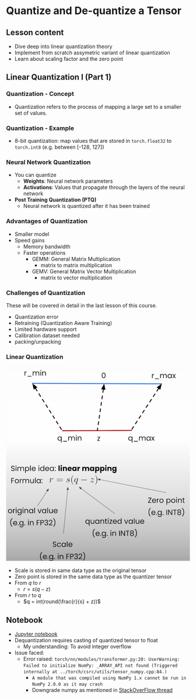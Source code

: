 # Quantize and De-quantize a Tensor

## Lesson content

- Dive deep into linear quantization theory
- Implement from scratch assymetric variant of linear quantization
- Learn about scaling factor and the zero point

## Linear Quantization I (Part 1)

### Quantization - Concept
  
- Quantization refers to the process of mapping a large set to a smaller set of values.

### Quantization - Example
  
- 8-bit quantization: map values that are stored in `torch.float32` to `torch.int8` (e.g. between [-128, 127])

### Neural Network Quantization

- You can quantize
  - **Weights**: Neural network parameters
  - **Activations**: Values that propagate through the layers of the neural network
- **Post Training Quantization (PTQ)**
  - Neural network is quantized after it has been trained

### Advantages of Quantization

- Smaller model
- Speed gains
  - Memory bandwidth
  - Faster operations
    - GEMM: General Matrix Multiplication
      - matrix to matrix multiplication
    - GEMV: General Matrix Vector Multiplication
      - matrix to vector multiplication

### Challenges of Quantization

These will be covered in detail in the last lesson of this course.

- Quantization error
- Retraining (Quantization Aware Training)
- Limited hardware support
- Calibration dataset needed
- packing/unpacking

### Linear Quantization

![Linear Quantization](../images/2_0.png)

- Scale is stored in same data type as the original tensor
- Zero point is stored in the same data type as the quantizer tensor
- From $q$ to $r$
  - $r = s(q - z)$
- From $r$ to $q$
  - $q = int(round(\frac{r}{s} + z))$

## Notebook

- [Jupyter notebook](../code/L2_linear_I_quantize_dequantize_tensor.ipynb)
- Dequantization requires casting of quantized tensor to float
  - My understanding: To avoid integer overflow
- Issue faced:
  - Error raised: `torch/nn/modules/transformer.py:20: UserWarning: Failed to initialize NumPy: _ARRAY_API not found (Triggered internally at ../torch/csrc/utils/tensor_numpy.cpp:84.)`
    - `A module that was compiled using NumPy 1.x cannot be run in
NumPy 2.0.0 as it may crash`
    - Downgrade numpy as mentioned in [StackOverFlow thread](https://stackoverflow.com/questions/78641150/a-module-that-was-compiled-using-numpy-1-x-cannot-be-run-in-numpy-2-0-0)
